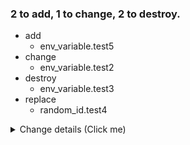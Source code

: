 ### 2 to add, 1 to change, 2 to destroy.
- add
    - env_variable.test5
- change
    - env_variable.test2
- destroy
    - env_variable.test3
- replace
    - random_id.test4
<details><summary>Change details (Click me)</summary>

```diff
# env_variable.test2 will be updated in-place
@@ -1,5 +1,5 @@
 {
   "id": "test2",
-  "name": "test2",
+  "name": "test2_changed",
   "value": ""
 }
```

```diff
# env_variable.test3 will be destroyed
@@ -1,5 +1 @@
-{
-  "id": "test3",
-  "name": "test3",
-  "value": ""
-}
+null
```

```diff
# env_variable.test5 will be created
@@ -1 +1,3 @@
-null
+{
+  "name": "test5"
+}
```

```diff
# random_id.test4 will be replaced
@@ -1,10 +1,5 @@
 {
-  "b64_std": "m6S5W82/OFA=",
-  "b64_url": "m6S5W82_OFA",
-  "byte_length": 8,
-  "dec": "11215292776004401232",
-  "hex": "9ba4b95bcdbf3850",
-  "id": "m6S5W82_OFA",
+  "byte_length": 10,
   "keepers": null,
   "prefix": null
 }
```

</details>
